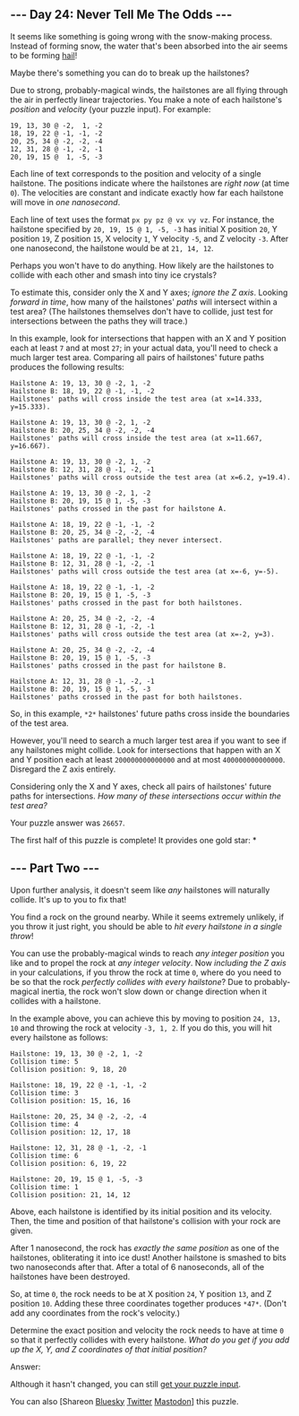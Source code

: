 \--- Day 24: Never Tell Me The Odds ---
----------

It seems like something is going wrong with the snow-making process. Instead of forming snow, the water that's been absorbed into the air seems to be forming [hail](https://en.wikipedia.org/wiki/Hail)!

Maybe there's something you can do to break up the hailstones?

Due to strong, probably-magical winds, the hailstones are all flying through the air in perfectly linear trajectories. You make a note of each hailstone's *position* and *velocity* (your puzzle input). For example:

```
19, 13, 30 @ -2,  1, -2
18, 19, 22 @ -1, -1, -2
20, 25, 34 @ -2, -2, -4
12, 31, 28 @ -1, -2, -1
20, 19, 15 @  1, -5, -3

```

Each line of text corresponds to the position and velocity of a single hailstone. The positions indicate where the hailstones are *right now* (at time `0`). The velocities are constant and indicate exactly how far each hailstone will move in *one nanosecond*.

Each line of text uses the format `px py pz @ vx vy vz`. For instance, the hailstone specified by `20, 19, 15 @ 1, -5, -3` has initial X position `20`, Y position `19`, Z position `15`, X velocity `1`, Y velocity `-5`, and Z velocity `-3`. After one nanosecond, the hailstone would be at `21, 14, 12`.

Perhaps you won't have to do anything. How likely are the hailstones to collide with each other and smash into tiny ice crystals?

To estimate this, consider only the X and Y axes; *ignore the Z axis*. Looking *forward in time*, how many of the hailstones' *paths* will intersect within a test area? (The hailstones themselves don't have to collide, just test for intersections between the paths they will trace.)

In this example, look for intersections that happen with an X and Y position each at least `7` and at most `27`; in your actual data, you'll need to check a much larger test area. Comparing all pairs of hailstones' future paths produces the following results:

```
Hailstone A: 19, 13, 30 @ -2, 1, -2
Hailstone B: 18, 19, 22 @ -1, -1, -2
Hailstones' paths will cross inside the test area (at x=14.333, y=15.333).

Hailstone A: 19, 13, 30 @ -2, 1, -2
Hailstone B: 20, 25, 34 @ -2, -2, -4
Hailstones' paths will cross inside the test area (at x=11.667, y=16.667).

Hailstone A: 19, 13, 30 @ -2, 1, -2
Hailstone B: 12, 31, 28 @ -1, -2, -1
Hailstones' paths will cross outside the test area (at x=6.2, y=19.4).

Hailstone A: 19, 13, 30 @ -2, 1, -2
Hailstone B: 20, 19, 15 @ 1, -5, -3
Hailstones' paths crossed in the past for hailstone A.

Hailstone A: 18, 19, 22 @ -1, -1, -2
Hailstone B: 20, 25, 34 @ -2, -2, -4
Hailstones' paths are parallel; they never intersect.

Hailstone A: 18, 19, 22 @ -1, -1, -2
Hailstone B: 12, 31, 28 @ -1, -2, -1
Hailstones' paths will cross outside the test area (at x=-6, y=-5).

Hailstone A: 18, 19, 22 @ -1, -1, -2
Hailstone B: 20, 19, 15 @ 1, -5, -3
Hailstones' paths crossed in the past for both hailstones.

Hailstone A: 20, 25, 34 @ -2, -2, -4
Hailstone B: 12, 31, 28 @ -1, -2, -1
Hailstones' paths will cross outside the test area (at x=-2, y=3).

Hailstone A: 20, 25, 34 @ -2, -2, -4
Hailstone B: 20, 19, 15 @ 1, -5, -3
Hailstones' paths crossed in the past for hailstone B.

Hailstone A: 12, 31, 28 @ -1, -2, -1
Hailstone B: 20, 19, 15 @ 1, -5, -3
Hailstones' paths crossed in the past for both hailstones.

```

So, in this example, `*2*` hailstones' future paths cross inside the boundaries of the test area.

However, you'll need to search a much larger test area if you want to see if any hailstones might collide. Look for intersections that happen with an X and Y position each at least `200000000000000` and at most `400000000000000`. Disregard the Z axis entirely.

Considering only the X and Y axes, check all pairs of hailstones' future paths for intersections. *How many of these intersections occur within the test area?*

Your puzzle answer was `26657`.

The first half of this puzzle is complete! It provides one gold star: \*

\--- Part Two ---
----------

Upon further analysis, it doesn't seem like *any* hailstones will naturally collide. It's up to you to fix that!

You find a rock on the ground nearby. While it seems extremely unlikely, if you throw it just right, you should be able to *hit every hailstone in a single throw*!

You can use the probably-magical winds to reach *any integer position* you like and to propel the rock at *any integer velocity*. Now *including the Z axis* in your calculations, if you throw the rock at time `0`, where do you need to be so that the rock *perfectly collides with every hailstone*? Due to probably-magical inertia, the rock won't slow down or change direction when it collides with a hailstone.

In the example above, you can achieve this by moving to position `24, 13, 10` and throwing the rock at velocity `-3, 1, 2`. If you do this, you will hit every hailstone as follows:

```
Hailstone: 19, 13, 30 @ -2, 1, -2
Collision time: 5
Collision position: 9, 18, 20

Hailstone: 18, 19, 22 @ -1, -1, -2
Collision time: 3
Collision position: 15, 16, 16

Hailstone: 20, 25, 34 @ -2, -2, -4
Collision time: 4
Collision position: 12, 17, 18

Hailstone: 12, 31, 28 @ -1, -2, -1
Collision time: 6
Collision position: 6, 19, 22

Hailstone: 20, 19, 15 @ 1, -5, -3
Collision time: 1
Collision position: 21, 14, 12

```

Above, each hailstone is identified by its initial position and its velocity. Then, the time and position of that hailstone's collision with your rock are given.

After 1 nanosecond, the rock has *exactly the same position* as one of the hailstones, obliterating it into ice dust! Another hailstone is smashed to bits two nanoseconds after that. After a total of 6 nanoseconds, all of the hailstones have been destroyed.

So, at time `0`, the rock needs to be at X position `24`, Y position `13`, and Z position `10`. Adding these three coordinates together produces `*47*`. (Don't add any coordinates from the rock's velocity.)

Determine the exact position and velocity the rock needs to have at time `0` so that it perfectly collides with every hailstone. *What do you get if you add up the X, Y, and Z coordinates of that initial position?*

Answer:

Although it hasn't changed, you can still [get your puzzle input](24/input).

You can also [Shareon [Bluesky](https://bsky.app/intent/compose?text=I%27ve+completed+Part+One+of+%22Never+Tell+Me+The+Odds%22+%2D+Day+24+%2D+Advent+of+Code+2023+%23AdventOfCode+https%3A%2F%2Fadventofcode%2Ecom%2F2023%2Fday%2F24) [Twitter](https://twitter.com/intent/tweet?text=I%27ve+completed+Part+One+of+%22Never+Tell+Me+The+Odds%22+%2D+Day+24+%2D+Advent+of+Code+2023&url=https%3A%2F%2Fadventofcode%2Ecom%2F2023%2Fday%2F24&related=ericwastl&hashtags=AdventOfCode) [Mastodon](javascript:void(0);)] this puzzle.